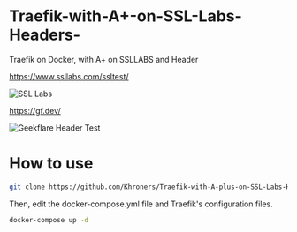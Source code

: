 # Traefik-with-A+-on-SSL-Labs-Headers-
Traefik on Docker, with A+ on SSLLABS and Header

https://www.ssllabs.com/ssltest/

![SSL Labs](https://user-images.githubusercontent.com/75507405/110218664-3a7a2680-7ebb-11eb-96bb-30cdd3181fbb.png)

https://gf.dev/

![Geekflare Header Test](https://user-images.githubusercontent.com/75507405/110218755-b07e8d80-7ebb-11eb-99df-be420dd9548e.png)


# How to use
```bash
git clone https://github.com/Khroners/Traefik-with-A-plus-on-SSL-Labs-Headers
```
Then, edit the docker-compose.yml file and Traefik's configuration files.
```bash
docker-compose up -d
```
